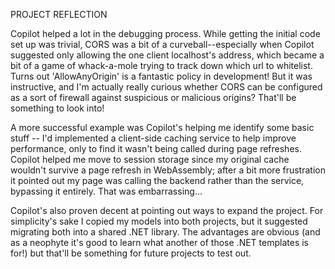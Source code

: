 PROJECT REFLECTION

Copilot helped a lot in the debugging process. While getting the initial code set up was trivial, CORS was a bit of a curveball--especially when Copilot suggested only allowing the one client localhost's address, which became a bit of a game of whack-a-mole trying to track down which url to whitelist. Turns out 'AllowAnyOrigin' is a fantastic policy in development! But it was instructive, and I'm actually really curious whether CORS can be configured as a sort of firewall against suspicious or malicious origins? That'll be something to look into!

A more successful example was Copilot's helping me identify some basic stuff -- I'd implemented a client-side caching service to help improve performance, only to find it wasn't being called during page refreshes. Copilot helped me move to session storage since my original cache wouldn't survive a page refresh in WebAssembly; after a bit more frustration it pointed out my page was calling the backend rather than the service, bypassing it entirely. That was embarrassing...

Copilot's also proven decent at pointing out ways to expand the project. For simplicity's sake I copied my models into both projects, but it suggested migrating both into a shared .NET library. The advantages are obvious (and as a neophyte it's good to learn what another of those .NET templates is for!) but that'll be something for future projects to test out.
